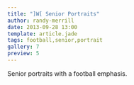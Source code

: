 ```yaml
---
title: "]W[ Senior Portraits"
author: randy-merrill
date: 2013-09-28 13:00
template: article.jade
tags: football,senior,portrait
gallery: 7
preview: 5
---
```


Senior portraits with a football emphasis.

